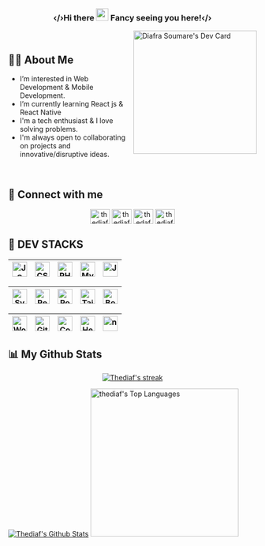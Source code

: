 <h3 align="center">‹/›Hi there <a href="https://thediaf.github.io/"><img src="https://media.giphy.com/media/hvRJCLFzcasrR4ia7z/giphy.gif" width="25px"></a> Fancy seeing you here!‹/›</h3>

<a href="https://app.daily.dev/thediaf"><img src="https://api.daily.dev/devcards/7c4f783248a54d8ca4990f5c0e587824.png?r=m04" width="250px" align="right" alt="Diafra Soumare's Dev Card"/></a>

&nbsp;&nbsp;&nbsp;&nbsp;

## 🙋‍♂️ About Me

- I’m interested in Web Development & Mobile Development.
- I’m currently learning React js & React Native
- I'm a tech enthusiast & I love solving problems. 
- I'm always open to collaborating on projects and innovative/disruptive ideas.

&nbsp;&nbsp;

## 🔗 Connect with me
<p align="center">
<a href="https://twitter.com/diafra_soumare" target="blank"><img align="center" src="https://cdn.svgporn.com/logos/twitter.svg" alt="thediaf" height="30" width="40" /></a>
<a href="https://www.linkedin.com/in/diafra-soumar%C3%A9-a53b8518a/" target="blank"><img align="center" src="https://cdn.svgporn.com/logos/linkedin-icon.svg" alt="thediaf" height="30" width="40" /></a>
<a href="https://thediaf.github.io/" target="blank"><img align="center" src="https://cdn4.iconfinder.com/data/icons/web-links/512/41-1024.png" alt="thedaf" height="30" width="40" /></a>
<a href="https://instagram.com/thediaff" target="blank"><img align="center" src="https://cdn-icons-png.flaticon.com/512/174/174855.png" alt="thediaf" height="30" width="40" /></a>

## 🚀 DEV STACKS 


<img align="center" alt="JS" title="JS" width="30px" height="30px" src="https://cdn.svgporn.com/logos/javascript.svg">|<img align="center" title="CSS" alt="CSS" width="30px" height="30px" src="https://cdn.svgporn.com/logos/css-3.svg">|<img align="center" title="PHP" alt="PHP" width="30px" height="30px" src="https://cdn.svgporn.com/logos/php.svg" />|<img align="center" title="Mysql" alt="Mysql" width="30px" height="30px" src="https://cdn.svgporn.com/logos/mysql-icon.svg">|<img align="center" title="Java" alt="Java" width="30px" height="30px" src="https://cdn.svgporn.com/logos/java.svg">|
|--|--|--|--|--|

|<img align="center" title="Symfony" alt="Symfony" width="30px" height="30px" src="https://cdn.svgporn.com/logos/symfony.svg">|<img align="center" title="React" alt="React" width="30px" height="30px" src="https://cdn.svgporn.com/logos/react.svg">|<img align="center" title="Postgresql" alt="Postgresql" width="30px" height="30px" src="https://cdn.svgporn.com/logos/postgresql.svg">|<img align="center" title="Tailwind" alt="Tailwind" width="30px" height="30px" src="https://cdn.svgporn.com/logos/tailwindcss-icon.svg">|<img align="center" title="Bootstrap" alt="Bootstrap" width="30px" height="30px" src="https://cdn.svgporn.com/logos/bootstrap.svg">
|--|--|--|--|--|

<img align="center" title="Wordpress" alt="Wordpress" width="30px" height="30px" src="https://cdn.svgporn.com/logos/wordpress-icon.svg">|<img align="center" title="Git" alt="Git" width="30px" height="30px" src="https://cdn.svgporn.com/logos/git-icon.svg">|<img align="center" title="Composer" alt="Composer" width="30px" height="30px" src="https://cdn.svgporn.com/logos/composer.svg">|<img align="center" title="Heroku" alt="Heroku" width="30px" height="30px" src="https://cdn.svgporn.com/logos/heroku-icon.svg">|<img align="center" title="npm" alt="npm" width="30px" height="30px" src="https://cdn.svgporn.com/logos/npm.svg">
|--|--|--|--|--|


## 📊 My Github Stats

<p align="center">
    <a href="https://github.com/thediaf">
        <img title="🔥 Get streak stats for your profile at git.io/streak-stats" alt="Thediaf's streak" src="https://github-readme-streak-stats.herokuapp.com?user=thediaf&theme=black-ice&hide_border=true&date_format=M%20j%5B%2C%20Y%5D"/>
    </a>
</p>
    <a href="https://github.com/thediaf"><img alt="Thediaf's Github Stats" src="https://github-readme-stats.vercel.app/api?username=thediaf&show_icons=true&count_private=true&theme=react&hide_border=true&bg_color=0D1117" /></a>
  <a href="https://github.com/thediaf"><img alt="thediaf's Top Languages" src="https://github-readme-stats.vercel.app/api/top-langs/?username=thediaf&langs_count=8&count_private=true&layout=compact&theme=react&hide_border=true&bg_color=0D1117" width="300px"/></a>
  <br/>
